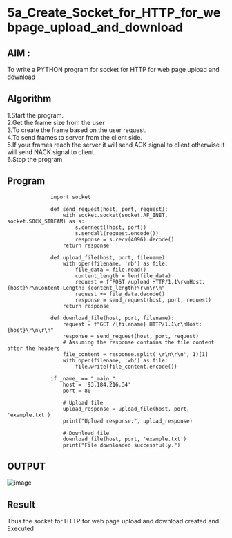 # 5a_Create_Socket_for_HTTP_for_webpage_upload_and_download
## AIM :
To write a PYTHON program for socket for HTTP for web page upload and download
## Algorithm

1.Start the program.
<BR>
2.Get the frame size from the user
<BR>
3.To create the frame based on the user request.
<BR>
4.To send frames to server from the client side.
<BR>
5.If your frames reach the server it will send ACK signal to client otherwise it will send NACK signal to client.
<BR>
6.Stop the program
<BR>
## Program 
                  import socket
                  
                  def send_request(host, port, request):
                      with socket.socket(socket.AF_INET, socket.SOCK_STREAM) as s:
                          s.connect((host, port))
                          s.sendall(request.encode())
                          response = s.recv(4096).decode()
                      return response
                  
                  def upload_file(host, port, filename):
                      with open(filename, 'rb') as file:
                          file_data = file.read()
                          content_length = len(file_data)
                          request = f"POST /upload HTTP/1.1\r\nHost: {host}\r\nContent-Length: {content_length}\r\n\r\n"
                          request += file_data.decode()
                          response = send_request(host, port, request)
                      return response
                  
                  def download_file(host, port, filename):
                      request = f"GET /{filename} HTTP/1.1\r\nHost: {host}\r\n\r\n"
                      response = send_request(host, port, request)
                      # Assuming the response contains the file content after the headers
                      file_content = response.split('\r\n\r\n', 1)[1]
                      with open(filename, 'wb') as file:
                          file.write(file_content.encode())
                  
                  if _name_ == "_main_":
                      host = '93.184.216.34'
                      port = 80
                  
                      # Upload file
                      upload_response = upload_file(host, port, 'example.txt')
                      print("Upload response:", upload_response)
                  
                      # Download file
                      download_file(host, port, 'example.txt')
                      print("File downloaded successfully.")
## OUTPUT

![image](https://github.com/user-attachments/assets/29bbde80-9ad2-4e09-95b0-1c4863f7b4d1)

## Result
Thus the socket for HTTP for web page upload and download created and Executed
